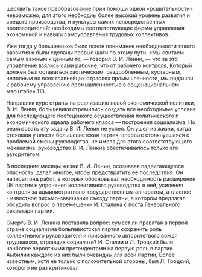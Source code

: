 ществить такое преобразование прин помощи одной «рсшительности» невозможно; для этого необходиы более высокий уровень развития и средств производства, и культуры самих непосредственных производителей; необходимы соответствующие формы управления экономикой и навыки самоуправления трудовых коллективов.

Уже тогда у большевиков было ясное поннманне необходныости такого развития и были сделаны первые щаги по этому пути. «Мы свитаем самым важным к ценным то, — говорил В. И. Ленни, — что за это управление взялись сами рабочне, что от рабочего контроля, Который должен был оставаться хаотическим, раздробленным, кустарным, неполным во всех главнейцих отраслях промышленности, мы подошли к рабочему управлению промышленностью в общенациональном масштабе» 118,

Направляя курс страны па реализацию новой экономической политики, В. И. Ленив, большевики стремнлись создать все необходимые условия для последующего постеценкого осуществления политического п экономического идеала рабочего класса — построения социализма. Но реализовать эту задачу В. И. Ленин не успел. Он ушел из жизни, когда стоявшая у власти большевистская партия, впервые столкнувшаяся с проблемой смены руководства, не имела для этого соответствующего механизма: руководство В. И. Ленкна обеспечивалось только его авторитетом.

В последние месяцы жизни В. И. Ленин, осознавая падвигающуюся опасность, делал многое, чтобы предотвратить ее последствия. Он написал ряд работ, в которых обосновывал необходимость расширения ЦК партик н упрочения коллективного руководства в ней, усиления контроля за административно-государственным аппаратом, а главное -- известное письмо-завешание съезду партни, в котором предлагал обсудить вопрос о перемещенки И. Сталина с поста Генерального секретаря партии.

Смерть В. И. Ленина поставила вопрос: сумеет ли правятая в первой стране соцнализма больпевистская партия сохранить роль коллективного руководителя и призванного авторитетвого вождя трудящихся, строящих соцналязи? И, Сталии и Л. Троцкий были нанболее вероятными претендентами на первую роль в партии. Амбилии каждого из них были очевидны лля всей партии, Более известным, хотя не только с положительной стороны, был Л, Троцкий, которого не раз критиковал
